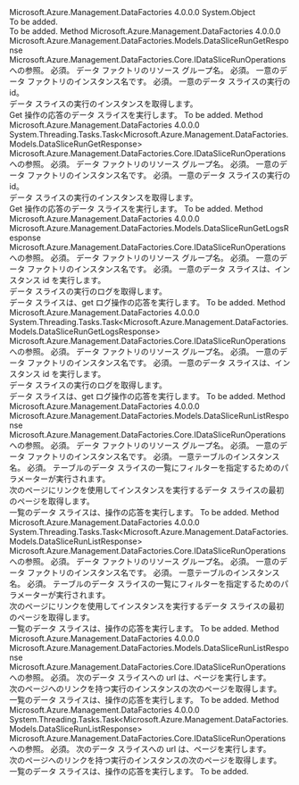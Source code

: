 <Type Name="DataSliceRunOperationsExtensions" FullName="Microsoft.Azure.Management.DataFactories.DataSliceRunOperationsExtensions">
  <TypeSignature Language="C#" Value="public static class DataSliceRunOperationsExtensions" />
  <TypeSignature Language="ILAsm" Value=".class public auto ansi abstract sealed beforefieldinit DataSliceRunOperationsExtensions extends System.Object" />
  <TypeSignature Language="DocId" Value="T:Microsoft.Azure.Management.DataFactories.DataSliceRunOperationsExtensions" />
  <TypeSignature Language="VB.NET" Value="Public Module DataSliceRunOperationsExtensions" />
  <TypeSignature Language="F#" Value="type DataSliceRunOperationsExtensions = class" />
  <AssemblyInfo>
    <AssemblyName>Microsoft.Azure.Management.DataFactories</AssemblyName>
    <AssemblyVersion>4.0.0.0</AssemblyVersion>
  </AssemblyInfo>
  <Base>
    <BaseTypeName>System.Object</BaseTypeName>
  </Base>
  <Interfaces />
  <Docs>
    <summary>To be added.</summary>
    <remarks>To be added.</remarks>
  </Docs>
  <Members>
    <Member MemberName="Get">
      <MemberSignature Language="C#" Value="public static Microsoft.Azure.Management.DataFactories.Models.DataSliceRunGetResponse Get (this Microsoft.Azure.Management.DataFactories.IDataSliceRunOperations operations, string resourceGroupName, string dataFactoryName, string runId);" />
      <MemberSignature Language="ILAsm" Value=".method public static hidebysig class Microsoft.Azure.Management.DataFactories.Models.DataSliceRunGetResponse Get(class Microsoft.Azure.Management.DataFactories.IDataSliceRunOperations operations, string resourceGroupName, string dataFactoryName, string runId) cil managed" />
      <MemberSignature Language="DocId" Value="M:Microsoft.Azure.Management.DataFactories.DataSliceRunOperationsExtensions.Get(Microsoft.Azure.Management.DataFactories.IDataSliceRunOperations,System.String,System.String,System.String)" />
      <MemberSignature Language="VB.NET" Value="&lt;Extension()&gt;&#xA;Public Function Get (operations As IDataSliceRunOperations, resourceGroupName As String, dataFactoryName As String, runId As String) As DataSliceRunGetResponse" />
      <MemberSignature Language="F#" Value="static member Get : Microsoft.Azure.Management.DataFactories.IDataSliceRunOperations * string * string * string -&gt; Microsoft.Azure.Management.DataFactories.Models.DataSliceRunGetResponse" Usage="Microsoft.Azure.Management.DataFactories.DataSliceRunOperationsExtensions.Get (operations, resourceGroupName, dataFactoryName, runId)" />
      <MemberType>Method</MemberType>
      <AssemblyInfo>
        <AssemblyName>Microsoft.Azure.Management.DataFactories</AssemblyName>
        <AssemblyVersion>4.0.0.0</AssemblyVersion>
      </AssemblyInfo>
      <ReturnValue>
        <ReturnType>Microsoft.Azure.Management.DataFactories.Models.DataSliceRunGetResponse</ReturnType>
      </ReturnValue>
      <Parameters>
        <Parameter Name="operations" Type="Microsoft.Azure.Management.DataFactories.IDataSliceRunOperations" RefType="this" />
        <Parameter Name="resourceGroupName" Type="System.String" />
        <Parameter Name="dataFactoryName" Type="System.String" />
        <Parameter Name="runId" Type="System.String" />
      </Parameters>
      <Docs>
        <param name="operations">
            Microsoft.Azure.Management.DataFactories.Core.IDataSliceRunOperations への参照。
            </param>
        <param name="resourceGroupName">
            必須。 データ ファクトリのリソース グループ名。
            </param>
        <param name="dataFactoryName">
            必須。 一意のデータ ファクトリのインスタンス名です。
            </param>
        <param name="runId">
            必須。 一意のデータ スライスの実行の id。
            </param>
        <summary>
            データ スライスの実行のインスタンスを取得します。
            </summary>
        <returns>
            Get 操作の応答のデータ スライスを実行します。
            </returns>
        <remarks>To be added.</remarks>
      </Docs>
    </Member>
    <Member MemberName="GetAsync">
      <MemberSignature Language="C#" Value="public static System.Threading.Tasks.Task&lt;Microsoft.Azure.Management.DataFactories.Models.DataSliceRunGetResponse&gt; GetAsync (this Microsoft.Azure.Management.DataFactories.IDataSliceRunOperations operations, string resourceGroupName, string dataFactoryName, string runId);" />
      <MemberSignature Language="ILAsm" Value=".method public static hidebysig class System.Threading.Tasks.Task`1&lt;class Microsoft.Azure.Management.DataFactories.Models.DataSliceRunGetResponse&gt; GetAsync(class Microsoft.Azure.Management.DataFactories.IDataSliceRunOperations operations, string resourceGroupName, string dataFactoryName, string runId) cil managed" />
      <MemberSignature Language="DocId" Value="M:Microsoft.Azure.Management.DataFactories.DataSliceRunOperationsExtensions.GetAsync(Microsoft.Azure.Management.DataFactories.IDataSliceRunOperations,System.String,System.String,System.String)" />
      <MemberSignature Language="VB.NET" Value="&lt;Extension()&gt;&#xA;Public Function GetAsync (operations As IDataSliceRunOperations, resourceGroupName As String, dataFactoryName As String, runId As String) As Task(Of DataSliceRunGetResponse)" />
      <MemberSignature Language="F#" Value="static member GetAsync : Microsoft.Azure.Management.DataFactories.IDataSliceRunOperations * string * string * string -&gt; System.Threading.Tasks.Task&lt;Microsoft.Azure.Management.DataFactories.Models.DataSliceRunGetResponse&gt;" Usage="Microsoft.Azure.Management.DataFactories.DataSliceRunOperationsExtensions.GetAsync (operations, resourceGroupName, dataFactoryName, runId)" />
      <MemberType>Method</MemberType>
      <AssemblyInfo>
        <AssemblyName>Microsoft.Azure.Management.DataFactories</AssemblyName>
        <AssemblyVersion>4.0.0.0</AssemblyVersion>
      </AssemblyInfo>
      <ReturnValue>
        <ReturnType>System.Threading.Tasks.Task&lt;Microsoft.Azure.Management.DataFactories.Models.DataSliceRunGetResponse&gt;</ReturnType>
      </ReturnValue>
      <Parameters>
        <Parameter Name="operations" Type="Microsoft.Azure.Management.DataFactories.IDataSliceRunOperations" RefType="this" />
        <Parameter Name="resourceGroupName" Type="System.String" />
        <Parameter Name="dataFactoryName" Type="System.String" />
        <Parameter Name="runId" Type="System.String" />
      </Parameters>
      <Docs>
        <param name="operations">
            Microsoft.Azure.Management.DataFactories.Core.IDataSliceRunOperations への参照。
            </param>
        <param name="resourceGroupName">
            必須。 データ ファクトリのリソース グループ名。
            </param>
        <param name="dataFactoryName">
            必須。 一意のデータ ファクトリのインスタンス名です。
            </param>
        <param name="runId">
            必須。 一意のデータ スライスの実行の id。
            </param>
        <summary>
            データ スライスの実行のインスタンスを取得します。
            </summary>
        <returns>
            Get 操作の応答のデータ スライスを実行します。
            </returns>
        <remarks>To be added.</remarks>
      </Docs>
    </Member>
    <Member MemberName="GetLogs">
      <MemberSignature Language="C#" Value="public static Microsoft.Azure.Management.DataFactories.Models.DataSliceRunGetLogsResponse GetLogs (this Microsoft.Azure.Management.DataFactories.IDataSliceRunOperations operations, string resourceGroupName, string dataFactoryName, string dataSliceRunId);" />
      <MemberSignature Language="ILAsm" Value=".method public static hidebysig class Microsoft.Azure.Management.DataFactories.Models.DataSliceRunGetLogsResponse GetLogs(class Microsoft.Azure.Management.DataFactories.IDataSliceRunOperations operations, string resourceGroupName, string dataFactoryName, string dataSliceRunId) cil managed" />
      <MemberSignature Language="DocId" Value="M:Microsoft.Azure.Management.DataFactories.DataSliceRunOperationsExtensions.GetLogs(Microsoft.Azure.Management.DataFactories.IDataSliceRunOperations,System.String,System.String,System.String)" />
      <MemberSignature Language="VB.NET" Value="&lt;Extension()&gt;&#xA;Public Function GetLogs (operations As IDataSliceRunOperations, resourceGroupName As String, dataFactoryName As String, dataSliceRunId As String) As DataSliceRunGetLogsResponse" />
      <MemberSignature Language="F#" Value="static member GetLogs : Microsoft.Azure.Management.DataFactories.IDataSliceRunOperations * string * string * string -&gt; Microsoft.Azure.Management.DataFactories.Models.DataSliceRunGetLogsResponse" Usage="Microsoft.Azure.Management.DataFactories.DataSliceRunOperationsExtensions.GetLogs (operations, resourceGroupName, dataFactoryName, dataSliceRunId)" />
      <MemberType>Method</MemberType>
      <AssemblyInfo>
        <AssemblyName>Microsoft.Azure.Management.DataFactories</AssemblyName>
        <AssemblyVersion>4.0.0.0</AssemblyVersion>
      </AssemblyInfo>
      <ReturnValue>
        <ReturnType>Microsoft.Azure.Management.DataFactories.Models.DataSliceRunGetLogsResponse</ReturnType>
      </ReturnValue>
      <Parameters>
        <Parameter Name="operations" Type="Microsoft.Azure.Management.DataFactories.IDataSliceRunOperations" RefType="this" />
        <Parameter Name="resourceGroupName" Type="System.String" />
        <Parameter Name="dataFactoryName" Type="System.String" />
        <Parameter Name="dataSliceRunId" Type="System.String" />
      </Parameters>
      <Docs>
        <param name="operations">
            Microsoft.Azure.Management.DataFactories.Core.IDataSliceRunOperations への参照。
            </param>
        <param name="resourceGroupName">
            必須。 データ ファクトリのリソース グループ名。
            </param>
        <param name="dataFactoryName">
            必須。 一意のデータ ファクトリのインスタンス名です。
            </param>
        <param name="dataSliceRunId">
            必須。 一意のデータ スライスは、インスタンス id を実行します。
            </param>
        <summary>
            データ スライスの実行のログを取得します。
            </summary>
        <returns>
            データ スライスは、get ログ操作の応答を実行します。
            </returns>
        <remarks>To be added.</remarks>
      </Docs>
    </Member>
    <Member MemberName="GetLogsAsync">
      <MemberSignature Language="C#" Value="public static System.Threading.Tasks.Task&lt;Microsoft.Azure.Management.DataFactories.Models.DataSliceRunGetLogsResponse&gt; GetLogsAsync (this Microsoft.Azure.Management.DataFactories.IDataSliceRunOperations operations, string resourceGroupName, string dataFactoryName, string dataSliceRunId);" />
      <MemberSignature Language="ILAsm" Value=".method public static hidebysig class System.Threading.Tasks.Task`1&lt;class Microsoft.Azure.Management.DataFactories.Models.DataSliceRunGetLogsResponse&gt; GetLogsAsync(class Microsoft.Azure.Management.DataFactories.IDataSliceRunOperations operations, string resourceGroupName, string dataFactoryName, string dataSliceRunId) cil managed" />
      <MemberSignature Language="DocId" Value="M:Microsoft.Azure.Management.DataFactories.DataSliceRunOperationsExtensions.GetLogsAsync(Microsoft.Azure.Management.DataFactories.IDataSliceRunOperations,System.String,System.String,System.String)" />
      <MemberSignature Language="VB.NET" Value="&lt;Extension()&gt;&#xA;Public Function GetLogsAsync (operations As IDataSliceRunOperations, resourceGroupName As String, dataFactoryName As String, dataSliceRunId As String) As Task(Of DataSliceRunGetLogsResponse)" />
      <MemberSignature Language="F#" Value="static member GetLogsAsync : Microsoft.Azure.Management.DataFactories.IDataSliceRunOperations * string * string * string -&gt; System.Threading.Tasks.Task&lt;Microsoft.Azure.Management.DataFactories.Models.DataSliceRunGetLogsResponse&gt;" Usage="Microsoft.Azure.Management.DataFactories.DataSliceRunOperationsExtensions.GetLogsAsync (operations, resourceGroupName, dataFactoryName, dataSliceRunId)" />
      <MemberType>Method</MemberType>
      <AssemblyInfo>
        <AssemblyName>Microsoft.Azure.Management.DataFactories</AssemblyName>
        <AssemblyVersion>4.0.0.0</AssemblyVersion>
      </AssemblyInfo>
      <ReturnValue>
        <ReturnType>System.Threading.Tasks.Task&lt;Microsoft.Azure.Management.DataFactories.Models.DataSliceRunGetLogsResponse&gt;</ReturnType>
      </ReturnValue>
      <Parameters>
        <Parameter Name="operations" Type="Microsoft.Azure.Management.DataFactories.IDataSliceRunOperations" RefType="this" />
        <Parameter Name="resourceGroupName" Type="System.String" />
        <Parameter Name="dataFactoryName" Type="System.String" />
        <Parameter Name="dataSliceRunId" Type="System.String" />
      </Parameters>
      <Docs>
        <param name="operations">
            Microsoft.Azure.Management.DataFactories.Core.IDataSliceRunOperations への参照。
            </param>
        <param name="resourceGroupName">
            必須。 データ ファクトリのリソース グループ名。
            </param>
        <param name="dataFactoryName">
            必須。 一意のデータ ファクトリのインスタンス名です。
            </param>
        <param name="dataSliceRunId">
            必須。 一意のデータ スライスは、インスタンス id を実行します。
            </param>
        <summary>
            データ スライスの実行のログを取得します。
            </summary>
        <returns>
            データ スライスは、get ログ操作の応答を実行します。
            </returns>
        <remarks>To be added.</remarks>
      </Docs>
    </Member>
    <Member MemberName="List">
      <MemberSignature Language="C#" Value="public static Microsoft.Azure.Management.DataFactories.Models.DataSliceRunListResponse List (this Microsoft.Azure.Management.DataFactories.IDataSliceRunOperations operations, string resourceGroupName, string dataFactoryName, string tableName, Microsoft.Azure.Management.DataFactories.Models.DataSliceRunListParameters parameters);" />
      <MemberSignature Language="ILAsm" Value=".method public static hidebysig class Microsoft.Azure.Management.DataFactories.Models.DataSliceRunListResponse List(class Microsoft.Azure.Management.DataFactories.IDataSliceRunOperations operations, string resourceGroupName, string dataFactoryName, string tableName, class Microsoft.Azure.Management.DataFactories.Models.DataSliceRunListParameters parameters) cil managed" />
      <MemberSignature Language="DocId" Value="M:Microsoft.Azure.Management.DataFactories.DataSliceRunOperationsExtensions.List(Microsoft.Azure.Management.DataFactories.IDataSliceRunOperations,System.String,System.String,System.String,Microsoft.Azure.Management.DataFactories.Models.DataSliceRunListParameters)" />
      <MemberSignature Language="VB.NET" Value="&lt;Extension()&gt;&#xA;Public Function List (operations As IDataSliceRunOperations, resourceGroupName As String, dataFactoryName As String, tableName As String, parameters As DataSliceRunListParameters) As DataSliceRunListResponse" />
      <MemberSignature Language="F#" Value="static member List : Microsoft.Azure.Management.DataFactories.IDataSliceRunOperations * string * string * string * Microsoft.Azure.Management.DataFactories.Models.DataSliceRunListParameters -&gt; Microsoft.Azure.Management.DataFactories.Models.DataSliceRunListResponse" Usage="Microsoft.Azure.Management.DataFactories.DataSliceRunOperationsExtensions.List (operations, resourceGroupName, dataFactoryName, tableName, parameters)" />
      <MemberType>Method</MemberType>
      <AssemblyInfo>
        <AssemblyName>Microsoft.Azure.Management.DataFactories</AssemblyName>
        <AssemblyVersion>4.0.0.0</AssemblyVersion>
      </AssemblyInfo>
      <ReturnValue>
        <ReturnType>Microsoft.Azure.Management.DataFactories.Models.DataSliceRunListResponse</ReturnType>
      </ReturnValue>
      <Parameters>
        <Parameter Name="operations" Type="Microsoft.Azure.Management.DataFactories.IDataSliceRunOperations" RefType="this" />
        <Parameter Name="resourceGroupName" Type="System.String" />
        <Parameter Name="dataFactoryName" Type="System.String" />
        <Parameter Name="tableName" Type="System.String" />
        <Parameter Name="parameters" Type="Microsoft.Azure.Management.DataFactories.Models.DataSliceRunListParameters" />
      </Parameters>
      <Docs>
        <param name="operations">
            Microsoft.Azure.Management.DataFactories.Core.IDataSliceRunOperations への参照。
            </param>
        <param name="resourceGroupName">
            必須。 データ ファクトリのリソース グループ名。
            </param>
        <param name="dataFactoryName">
            必須。 一意のデータ ファクトリのインスタンス名です。
            </param>
        <param name="tableName">
            必須。 一意テーブルのインスタンス名。
            </param>
        <param name="parameters">
            必須。 テーブルのデータ スライスの一覧にフィルターを指定するためのパラメーターが実行されます。
            </param>
        <summary>
            次のページにリンクを使用してインスタンスを実行するデータ スライスの最初のページを取得します。
            </summary>
        <returns>
            一覧のデータ スライスは、操作の応答を実行します。
            </returns>
        <remarks>To be added.</remarks>
      </Docs>
    </Member>
    <Member MemberName="ListAsync">
      <MemberSignature Language="C#" Value="public static System.Threading.Tasks.Task&lt;Microsoft.Azure.Management.DataFactories.Models.DataSliceRunListResponse&gt; ListAsync (this Microsoft.Azure.Management.DataFactories.IDataSliceRunOperations operations, string resourceGroupName, string dataFactoryName, string tableName, Microsoft.Azure.Management.DataFactories.Models.DataSliceRunListParameters parameters);" />
      <MemberSignature Language="ILAsm" Value=".method public static hidebysig class System.Threading.Tasks.Task`1&lt;class Microsoft.Azure.Management.DataFactories.Models.DataSliceRunListResponse&gt; ListAsync(class Microsoft.Azure.Management.DataFactories.IDataSliceRunOperations operations, string resourceGroupName, string dataFactoryName, string tableName, class Microsoft.Azure.Management.DataFactories.Models.DataSliceRunListParameters parameters) cil managed" />
      <MemberSignature Language="DocId" Value="M:Microsoft.Azure.Management.DataFactories.DataSliceRunOperationsExtensions.ListAsync(Microsoft.Azure.Management.DataFactories.IDataSliceRunOperations,System.String,System.String,System.String,Microsoft.Azure.Management.DataFactories.Models.DataSliceRunListParameters)" />
      <MemberSignature Language="VB.NET" Value="&lt;Extension()&gt;&#xA;Public Function ListAsync (operations As IDataSliceRunOperations, resourceGroupName As String, dataFactoryName As String, tableName As String, parameters As DataSliceRunListParameters) As Task(Of DataSliceRunListResponse)" />
      <MemberSignature Language="F#" Value="static member ListAsync : Microsoft.Azure.Management.DataFactories.IDataSliceRunOperations * string * string * string * Microsoft.Azure.Management.DataFactories.Models.DataSliceRunListParameters -&gt; System.Threading.Tasks.Task&lt;Microsoft.Azure.Management.DataFactories.Models.DataSliceRunListResponse&gt;" Usage="Microsoft.Azure.Management.DataFactories.DataSliceRunOperationsExtensions.ListAsync (operations, resourceGroupName, dataFactoryName, tableName, parameters)" />
      <MemberType>Method</MemberType>
      <AssemblyInfo>
        <AssemblyName>Microsoft.Azure.Management.DataFactories</AssemblyName>
        <AssemblyVersion>4.0.0.0</AssemblyVersion>
      </AssemblyInfo>
      <ReturnValue>
        <ReturnType>System.Threading.Tasks.Task&lt;Microsoft.Azure.Management.DataFactories.Models.DataSliceRunListResponse&gt;</ReturnType>
      </ReturnValue>
      <Parameters>
        <Parameter Name="operations" Type="Microsoft.Azure.Management.DataFactories.IDataSliceRunOperations" RefType="this" />
        <Parameter Name="resourceGroupName" Type="System.String" />
        <Parameter Name="dataFactoryName" Type="System.String" />
        <Parameter Name="tableName" Type="System.String" />
        <Parameter Name="parameters" Type="Microsoft.Azure.Management.DataFactories.Models.DataSliceRunListParameters" />
      </Parameters>
      <Docs>
        <param name="operations">
            Microsoft.Azure.Management.DataFactories.Core.IDataSliceRunOperations への参照。
            </param>
        <param name="resourceGroupName">
            必須。 データ ファクトリのリソース グループ名。
            </param>
        <param name="dataFactoryName">
            必須。 一意のデータ ファクトリのインスタンス名です。
            </param>
        <param name="tableName">
            必須。 一意テーブルのインスタンス名。
            </param>
        <param name="parameters">
            必須。 テーブルのデータ スライスの一覧にフィルターを指定するためのパラメーターが実行されます。
            </param>
        <summary>
            次のページにリンクを使用してインスタンスを実行するデータ スライスの最初のページを取得します。
            </summary>
        <returns>
            一覧のデータ スライスは、操作の応答を実行します。
            </returns>
        <remarks>To be added.</remarks>
      </Docs>
    </Member>
    <Member MemberName="ListNext">
      <MemberSignature Language="C#" Value="public static Microsoft.Azure.Management.DataFactories.Models.DataSliceRunListResponse ListNext (this Microsoft.Azure.Management.DataFactories.IDataSliceRunOperations operations, string nextLink);" />
      <MemberSignature Language="ILAsm" Value=".method public static hidebysig class Microsoft.Azure.Management.DataFactories.Models.DataSliceRunListResponse ListNext(class Microsoft.Azure.Management.DataFactories.IDataSliceRunOperations operations, string nextLink) cil managed" />
      <MemberSignature Language="DocId" Value="M:Microsoft.Azure.Management.DataFactories.DataSliceRunOperationsExtensions.ListNext(Microsoft.Azure.Management.DataFactories.IDataSliceRunOperations,System.String)" />
      <MemberSignature Language="VB.NET" Value="&lt;Extension()&gt;&#xA;Public Function ListNext (operations As IDataSliceRunOperations, nextLink As String) As DataSliceRunListResponse" />
      <MemberSignature Language="F#" Value="static member ListNext : Microsoft.Azure.Management.DataFactories.IDataSliceRunOperations * string -&gt; Microsoft.Azure.Management.DataFactories.Models.DataSliceRunListResponse" Usage="Microsoft.Azure.Management.DataFactories.DataSliceRunOperationsExtensions.ListNext (operations, nextLink)" />
      <MemberType>Method</MemberType>
      <AssemblyInfo>
        <AssemblyName>Microsoft.Azure.Management.DataFactories</AssemblyName>
        <AssemblyVersion>4.0.0.0</AssemblyVersion>
      </AssemblyInfo>
      <ReturnValue>
        <ReturnType>Microsoft.Azure.Management.DataFactories.Models.DataSliceRunListResponse</ReturnType>
      </ReturnValue>
      <Parameters>
        <Parameter Name="operations" Type="Microsoft.Azure.Management.DataFactories.IDataSliceRunOperations" RefType="this" />
        <Parameter Name="nextLink" Type="System.String" />
      </Parameters>
      <Docs>
        <param name="operations">
            Microsoft.Azure.Management.DataFactories.Core.IDataSliceRunOperations への参照。
            </param>
        <param name="nextLink">
            必須。 次のデータ スライスへの url は、ページを実行します。
            </param>
        <summary>
            次のページへのリンクを持つ実行のインスタンスの次のページを取得します。
            </summary>
        <returns>
            一覧のデータ スライスは、操作の応答を実行します。
            </returns>
        <remarks>To be added.</remarks>
      </Docs>
    </Member>
    <Member MemberName="ListNextAsync">
      <MemberSignature Language="C#" Value="public static System.Threading.Tasks.Task&lt;Microsoft.Azure.Management.DataFactories.Models.DataSliceRunListResponse&gt; ListNextAsync (this Microsoft.Azure.Management.DataFactories.IDataSliceRunOperations operations, string nextLink);" />
      <MemberSignature Language="ILAsm" Value=".method public static hidebysig class System.Threading.Tasks.Task`1&lt;class Microsoft.Azure.Management.DataFactories.Models.DataSliceRunListResponse&gt; ListNextAsync(class Microsoft.Azure.Management.DataFactories.IDataSliceRunOperations operations, string nextLink) cil managed" />
      <MemberSignature Language="DocId" Value="M:Microsoft.Azure.Management.DataFactories.DataSliceRunOperationsExtensions.ListNextAsync(Microsoft.Azure.Management.DataFactories.IDataSliceRunOperations,System.String)" />
      <MemberSignature Language="VB.NET" Value="&lt;Extension()&gt;&#xA;Public Function ListNextAsync (operations As IDataSliceRunOperations, nextLink As String) As Task(Of DataSliceRunListResponse)" />
      <MemberSignature Language="F#" Value="static member ListNextAsync : Microsoft.Azure.Management.DataFactories.IDataSliceRunOperations * string -&gt; System.Threading.Tasks.Task&lt;Microsoft.Azure.Management.DataFactories.Models.DataSliceRunListResponse&gt;" Usage="Microsoft.Azure.Management.DataFactories.DataSliceRunOperationsExtensions.ListNextAsync (operations, nextLink)" />
      <MemberType>Method</MemberType>
      <AssemblyInfo>
        <AssemblyName>Microsoft.Azure.Management.DataFactories</AssemblyName>
        <AssemblyVersion>4.0.0.0</AssemblyVersion>
      </AssemblyInfo>
      <ReturnValue>
        <ReturnType>System.Threading.Tasks.Task&lt;Microsoft.Azure.Management.DataFactories.Models.DataSliceRunListResponse&gt;</ReturnType>
      </ReturnValue>
      <Parameters>
        <Parameter Name="operations" Type="Microsoft.Azure.Management.DataFactories.IDataSliceRunOperations" RefType="this" />
        <Parameter Name="nextLink" Type="System.String" />
      </Parameters>
      <Docs>
        <param name="operations">
            Microsoft.Azure.Management.DataFactories.Core.IDataSliceRunOperations への参照。
            </param>
        <param name="nextLink">
            必須。 次のデータ スライスへの url は、ページを実行します。
            </param>
        <summary>
            次のページへのリンクを持つ実行のインスタンスの次のページを取得します。
            </summary>
        <returns>
            一覧のデータ スライスは、操作の応答を実行します。
            </returns>
        <remarks>To be added.</remarks>
      </Docs>
    </Member>
  </Members>
</Type>